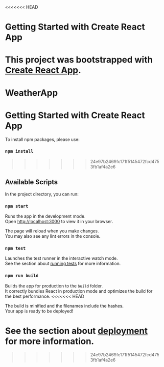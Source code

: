 <<<<<<< HEAD
# Getting Started with Create React App

This project was bootstrapped with [Create React App](https://github.com/facebook/create-react-app).
=======
# WeatherApp

# Getting Started with Create React App

To install npm packages, please use:
### `npm install`
>>>>>>> 24e97b2469fc171f5145472fcd4753fb1af4a2e6

## Available Scripts

In the project directory, you can run:

### `npm start`

Runs the app in the development mode.\
Open [http://localhost:3000](http://localhost:3000) to view it in your browser.

The page will reload when you make changes.\
You may also see any lint errors in the console.

### `npm test`

Launches the test runner in the interactive watch mode.\
See the section about [running tests](https://facebook.github.io/create-react-app/docs/running-tests) for more information.

### `npm run build`

Builds the app for production to the `build` folder.\
It correctly bundles React in production mode and optimizes the build for the best performance.
<<<<<<< HEAD

The build is minified and the filenames include the hashes.\
Your app is ready to be deployed!

See the section about [deployment](https://facebook.github.io/create-react-app/docs/deployment) for more information.
=======
>>>>>>> 24e97b2469fc171f5145472fcd4753fb1af4a2e6
